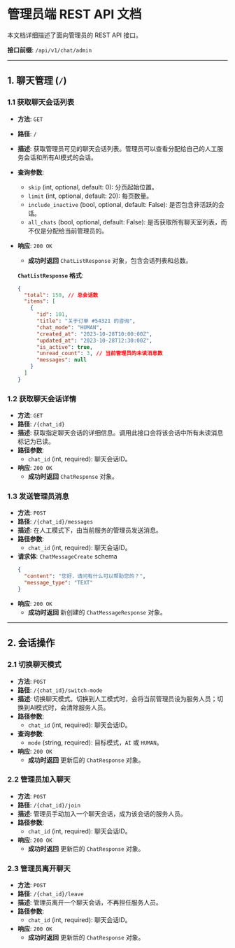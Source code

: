 # 管理员端 REST API 文档

本文档详细描述了面向管理员的 REST API 接口。

**接口前缀**: `/api/v1/chat/admin`

---

## 1. 聊天管理 (`/`)

### 1.1 获取聊天会话列表

- **方法**: `GET`
- **路径**: `/`
- **描述**: 获取管理员可见的聊天会话列表。管理员可以查看分配给自己的人工服务会话和所有AI模式的会话。
- **查询参数**:
  - `skip` (int, optional, default: 0): 分页起始位置。
  - `limit` (int, optional, default: 20): 每页数量。
  - `include_inactive` (bool, optional, default: False): 是否包含非活跃的会话。
  - `all_chats` (bool, optional, default: False): 是否获取所有聊天室列表，而不仅是分配给当前管理员的。
- **响应**: `200 OK`
  - **成功时返回** `ChatListResponse` 对象，包含会话列表和总数。

  **`ChatListResponse` 格式**:
  ```json
  {
    "total": 150, // 总会话数
    "items": [
      {
        "id": 101,
        "title": "关于订单 #54321 的咨询",
        "chat_mode": "HUMAN",
        "created_at": "2023-10-28T10:00:00Z",
        "updated_at": "2023-10-28T12:30:00Z",
        "is_active": true,
        "unread_count": 3, // 当前管理员的未读消息数
        "messages": null
      }
    ]
  }
  ```

### 1.2 获取聊天会话详情

- **方法**: `GET`
- **路径**: `/{chat_id}`
- **描述**: 获取指定聊天会话的详细信息。调用此接口会将该会话中所有未读消息标记为已读。
- **路径参数**:
  - `chat_id` (int, required): 聊天会话ID。
- **响应**: `200 OK`
  - **成功时返回** `ChatResponse` 对象。

### 1.3 发送管理员消息

- **方法**: `POST`
- **路径**: `/{chat_id}/messages`
- **描述**: 在人工模式下，由当前服务的管理员发送消息。
- **路径参数**:
  - `chat_id` (int, required): 聊天会话ID。
- **请求体**: `ChatMessageCreate` schema
  ```json
  {
    "content": "您好，请问有什么可以帮助您的？",
    "message_type": "TEXT"
  }
  ```
- **响应**: `200 OK`
  - **成功时返回** 新创建的 `ChatMessageResponse` 对象。

---

## 2. 会话操作

### 2.1 切换聊天模式

- **方法**: `POST`
- **路径**: `/{chat_id}/switch-mode`
- **描述**: 切换聊天模式。切换到人工模式时，会将当前管理员设为服务人员；切换到AI模式时，会清除服务人员。
- **路径参数**:
  - `chat_id` (int, required): 聊天会话ID。
- **查询参数**:
  - `mode` (string, required): 目标模式，`AI` 或 `HUMAN`。
- **响应**: `200 OK`
  - **成功时返回** 更新后的 `ChatResponse` 对象。

### 2.2 管理员加入聊天

- **方法**: `POST`
- **路径**: `/{chat_id}/join`
- **描述**: 管理员手动加入一个聊天会话，成为该会话的服务人员。
- **路径参数**:
  - `chat_id` (int, required): 聊天会话ID。
- **响应**: `200 OK`
  - **成功时返回** 更新后的 `ChatResponse` 对象。

### 2.3 管理员离开聊天

- **方法**: `POST`
- **路径**: `/{chat_id}/leave`
- **描述**: 管理员离开一个聊天会话，不再担任服务人员。
- **路径参数**:
  - `chat_id` (int, required): 聊天会话ID。
- **响应**: `200 OK`
  - **成功时返回** 更新后的 `ChatResponse` 对象。
